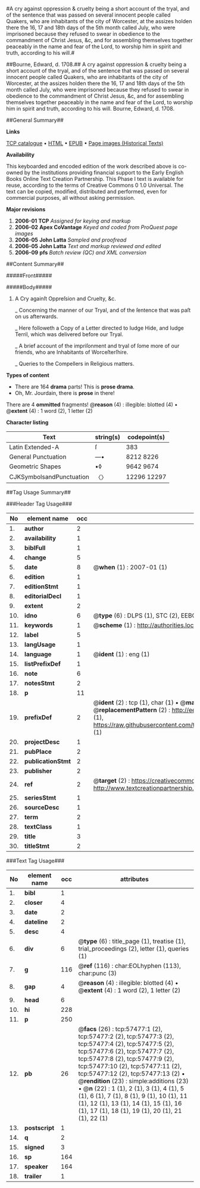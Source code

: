 #A cry against oppression & cruelty being a short account of the tryal, and of the sentence that was passed on several innocent people called Quakers, who are inhabitants of the city of Worcester, at the assizes holden there the 16, 17 and 18th days of the 5th month called July, who were imprisoned because they refused to swear in obedience to the commandment of Christ Jesus, &c, and for assembling themselves together peaceably in the name and fear of the Lord, to worship him in spirit and truth, according to his will.#

##Bourne, Edward, d. 1708.##
A cry against oppression & cruelty being a short account of the tryal, and of the sentence that was passed on several innocent people called Quakers, who are inhabitants of the city of Worcester, at the assizes holden there the 16, 17 and 18th days of the 5th month called July, who were imprisoned because they refused to swear in obedience to the commandment of Christ Jesus, &c, and for assembling themselves together peaceably in the name and fear of the Lord, to worship him in spirit and truth, according to his will.
Bourne, Edward, d. 1708.

##General Summary##

**Links**

[TCP catalogue](http://www.ota.ox.ac.uk/tcp/)  • 
[HTML](http://tei.it.ox.ac.uk/tcp/Texts-HTML/free/A71/A71043.html)  • 
[EPUB](http://tei.it.ox.ac.uk/tcp/Texts-EPUB/free/A71/A71043.epub) • 
[Page images (Historical Texts)](https://data.historicaltexts.jisc.ac.uk/view?pubId=eebo-12255929e&pageId=eebo-12255929e-57477-1)

**Availability**

This keyboarded and encoded edition of the
	       work described above is co-owned by the institutions
	       providing financial support to the Early English Books
	       Online Text Creation Partnership. This Phase I text is
	       available for reuse, according to the terms of Creative
	       Commons 0 1.0 Universal. The text can be copied,
	       modified, distributed and performed, even for
	       commercial purposes, all without asking permission.

**Major revisions**

1. __2006-01__ __TCP__ *Assigned for keying and markup*
1. __2006-02__ __Apex CoVantage__ *Keyed and coded from ProQuest page images*
1. __2006-05__ __John Latta__ *Sampled and proofread*
1. __2006-05__ __John Latta__ *Text and markup reviewed and edited*
1. __2006-09__ __pfs__ *Batch review (QC) and XML conversion*

##Content Summary##

#####Front#####

#####Body#####

1. A Cry againſt Oppreſsion and Cruelty, &c.

    _ Concerning the manner of our Tryal, and of the ſentence that was paſt on us afterwards.

    _ Here followeth a Copy of a Letter directed to Iudge Hide, and Iudge Terril, which was delivered before our Tryal.

    _ A brief account of the impriſonment and tryal of ſome more of our friends, who are Inhabitants of Worceſterſhire.

    _ Queries to the Compellers in Religious matters.

**Types of content**

  * There are 164 **drama** parts! This is **prose drama**.
  * Oh, Mr. Jourdain, there is **prose** in there!

There are 4 **ommitted** fragments! 
 @__reason__ (4) : illegible: blotted (4)  •  @__extent__ (4) : 1 word (2), 1 letter (2)

**Character listing**


|Text|string(s)|codepoint(s)|
|---|---|---|
|Latin Extended-A|ſ|383|
|General Punctuation|—•|8212 8226|
|Geometric Shapes|▪◊|9642 9674|
|CJKSymbolsandPunctuation|〈〉|12296 12297|

##Tag Usage Summary##

###Header Tag Usage###

|No|element name|occ|attributes|
|---|---|---|---|
|1.|__author__|2||
|2.|__availability__|1||
|3.|__biblFull__|1||
|4.|__change__|5||
|5.|__date__|8| @__when__ (1) : 2007-01 (1)|
|6.|__edition__|1||
|7.|__editionStmt__|1||
|8.|__editorialDecl__|1||
|9.|__extent__|2||
|10.|__idno__|6| @__type__ (6) : DLPS (1), STC (2), EEBO-CITATION (1), OCLC (1), VID (1)|
|11.|__keywords__|1| @__scheme__ (1) : http://authorities.loc.gov/ (1)|
|12.|__label__|5||
|13.|__langUsage__|1||
|14.|__language__|1| @__ident__ (1) : eng (1)|
|15.|__listPrefixDef__|1||
|16.|__note__|6||
|17.|__notesStmt__|2||
|18.|__p__|11||
|19.|__prefixDef__|2| @__ident__ (2) : tcp (1), char (1)  •  @__matchPattern__ (2) : ([0-9\-]+):([0-9IVX]+) (1), (.+) (1)  •  @__replacementPattern__ (2) : http://eebo.chadwyck.com/downloadtiff?vid=$1&page=$2 (1), https://raw.githubusercontent.com/textcreationpartnership/Texts/master/tcpchars.xml#$1 (1)|
|20.|__projectDesc__|1||
|21.|__pubPlace__|2||
|22.|__publicationStmt__|2||
|23.|__publisher__|2||
|24.|__ref__|2| @__target__ (2) : https://creativecommons.org/publicdomain/zero/1.0/ (1), http://www.textcreationpartnership.org/docs/. (1)|
|25.|__seriesStmt__|1||
|26.|__sourceDesc__|1||
|27.|__term__|2||
|28.|__textClass__|1||
|29.|__title__|3||
|30.|__titleStmt__|2||


###Text Tag Usage###

|No|element name|occ|attributes|
|---|---|---|---|
|1.|__bibl__|1||
|2.|__closer__|4||
|3.|__date__|2||
|4.|__dateline__|2||
|5.|__desc__|4||
|6.|__div__|6| @__type__ (6) : title_page (1), treatise (1), trial_proceedings (2), letter (1), queries (1)|
|7.|__g__|116| @__ref__ (116) : char:EOLhyphen (113), char:punc (3)|
|8.|__gap__|4| @__reason__ (4) : illegible: blotted (4)  •  @__extent__ (4) : 1 word (2), 1 letter (2)|
|9.|__head__|6||
|10.|__hi__|228||
|11.|__p__|250||
|12.|__pb__|26| @__facs__ (26) : tcp:57477:1 (2), tcp:57477:2 (2), tcp:57477:3 (2), tcp:57477:4 (2), tcp:57477:5 (2), tcp:57477:6 (2), tcp:57477:7 (2), tcp:57477:8 (2), tcp:57477:9 (2), tcp:57477:10 (2), tcp:57477:11 (2), tcp:57477:12 (2), tcp:57477:13 (2)  •  @__rendition__ (23) : simple:additions (23)  •  @__n__ (22) : 1 (1), 2 (1), 3 (1), 4 (1), 5 (1), 6 (1), 7 (1), 8 (1), 9 (1), 10 (1), 11 (1), 12 (1), 13 (1), 14 (1), 15 (1), 16 (1), 17 (1), 18 (1), 19 (1), 20 (1), 21 (1), 22 (1)|
|13.|__postscript__|1||
|14.|__q__|2||
|15.|__signed__|3||
|16.|__sp__|164||
|17.|__speaker__|164||
|18.|__trailer__|1||
